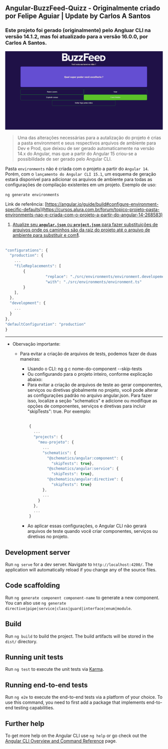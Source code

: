 ## Angular-BuzzFeed-Quizz - Originalmente criado por Felipe Aguiar | Update by Carlos A Santos

### Este projeto foi gerado (originalmente) pelo Angluar CLI na versão 14.1.2, mas foi atualizado para a versão 16.0.0, por Carlos A Santos.

![Projeto Angular-BuzzFeed-Quizz](https://github.com/carlosItDevelop/angular-buzzfeed-quizz-cas/blob/main/src/assets/imgs/capa.png "Projeto base - DIO | Digital Innovation One")

> Uma das alterações necessárias para a autalização do projeto é crias a pasta environment e seus respectivos arquivos de ambiente para Dev e Prod, que deixou de ser gerado automaticamente na versão 14.x do Angular, mas que a partir do Angular 15 criou-se a possibilidade de ser gerado pelo Angular CLI.

Pasta `environments` não é criada com o projeto a partir do `Angular 14`. Porém, com o `lançamento do Angular CLI 15.1`, um esquema de geração estará disponível para adicionar os arquivos de ambiente para todas as configurações de compilação existentes em um projeto. Exemplo de uso:

`ng generate environments`

Link de referência: [https://angular.io/guide/build#configure-environment-specific-defaults](https://cursos.alura.com.br/forum/topico-projeto-pasta-environments-nao-e-criada-com-o-projeto-a-partir-do-angular-14-268583)

1. [Atualize seu **`angular.json`** ou **`project.json`** para fazer substituições de arquivos onde os caminhos são da raiz do projeto até o arquivo de ambiente para substituir e com**1**](https://stackoverflow.com/questions/74558182/angular-15-cli-does-not-create-environments-folder-when-creating-an-angular-proj).

```typescript

"configurations": {
  "production": {
    ...
    "fileReplacements": [
        {
                  "replace": "./src/environments/environment.developement.ts",
                  "with": "./src/environments/environment.ts"
        }
    ],
  },
  "development": {
    ...
  }
},
"defaultConfiguration": "production"
}

```

---

- Obervação importante:

  - Para evitar a criação de arquivos de tests, podemos fazer de duas maneiras:

    - Usando o CLI: ng g c nome-do-component --skip-tests
    - Ou configurando para o projeto inteiro, conforme explicação abaixo:
    - Para evitar a criação de arquivos de teste ao gerar componentes, serviços ou diretivas globalmente no projeto, você pode alterar as configurações padrão no arquivo angular.json. Para fazer isso, localize a seção "schematics" e adicione ou modifique as opções de componentes, serviços e diretivas para incluir "skipTests": true. Por exemplo:

    ```typescript

    	{
    	  ...
    	  "projects": {
    		"meu-projeto": {
    		  ...
    		  "schematics": {
    			"@schematics/angular:component": {
    			  "skipTests": true},
    			"@schematics/angular:service": {
    			  "skipTests": true},
    			"@schematics/angular:directive": {
    			  "skipTests": true}
    		  },
    		  ...
    		}
    	  },
    	  ...
    	}
    ```

    - Ao aplicar essas configurações, o Angular CLI não gerará arquivos de teste quando você criar componentes, serviços ou diretivas no projeto.

## Development server

Run `ng serve` for a dev server. Navigate to `http://localhost:4200/`. The application will automatically reload if you change any of the source files.

## Code scaffolding

Run `ng generate component component-name` to generate a new component. You can also use `ng generate directive|pipe|service|class|guard|interface|enum|module`.

## Build

Run `ng build` to build the project. The build artifacts will be stored in the `dist/` directory.

## Running unit tests

Run `ng test` to execute the unit tests via [Karma](https://karma-runner.github.io).

## Running end-to-end tests

Run `ng e2e` to execute the end-to-end tests via a platform of your choice. To use this command, you need to first add a package that implements end-to-end testing capabilities.

## Further help

To get more help on the Angular CLI use `ng help` or go check out the [Angular CLI Overview and Command Reference](https://angular.io/cli) page.
